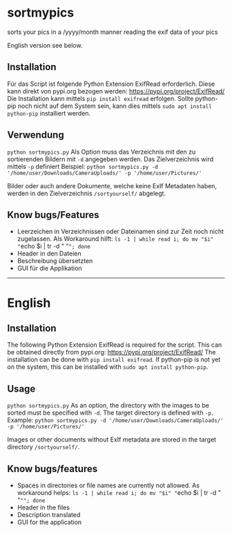 # sortmypics
sorts your pics in a /yyyy/month manner reading the exif data of your pics

English version see below.

## Installation
Für das Script ist folgende Python Extension ExifRead erforderlich. Diese kann direkt von pypi.org bezogen werden: https://pypi.org/project/ExifRead/ Die Installation kann mittels `pip install exifread` erfolgen. Sollte python-pip noch nicht auf dem System sein, kann dies mittels `sudo apt install python-pip` installiert werden.

## Verwendung
`python sortmypics.py`
Als Option muss das Verzeichnis mit den zu sortierenden Bildern mit `-d` angegeben werden. Das Zielverzeichnis wird mittels `-p` definiert
Beispiel: `python sortmypics.py -d '/home/user/Downloads/CameraUploads/' -p '/home/user/Pictures/'`

Bilder oder auch andere Dokumente, welche keine ExIf Metadaten haben, werden in den Zielverzeichnis `/sortyourself/` abgelegt.

## Know bugs/Features
* Leerzeichen in Verzeichnissen oder Dateinamen sind zur Zeit noch nicht zugelassen. Als Workaround hilft: `ls -1 | while read i; do mv "$i" "`echo $i | tr -d " "`"; done`
* Header in den Dateien
* Beschreibung übersetzten
* GUI für die Applikation

---

# English

## Installation
The following Python Extension ExifRead is required for the script. This can be obtained directly from pypi.org: https://pypi.org/project/ExifRead/ The installation can be done with `pip install exifread`. If python-pip is not yet on the system, this can be installed with `sudo apt install python-pip`.

## Usage
`python sortmypics.py`
As an option, the directory with the images to be sorted must be specified with `-d`. The target directory is defined with `-p`.
Example: `python sortmypics.py -d '/home/user/Downloads/CameraUploads/' -p '/home/user/Pictures/'`

Images or other documents without ExIf metadata are stored in the target directory `/sortyourself/`.

## Know bugs/features
* Spaces in directories or file names are currently not allowed. As workaround helps: `ls -1 | while read i; do mv "$i" "`echo $i | tr -d " "`""; done`
* Header in the files
* Description translated
* GUI for the application
